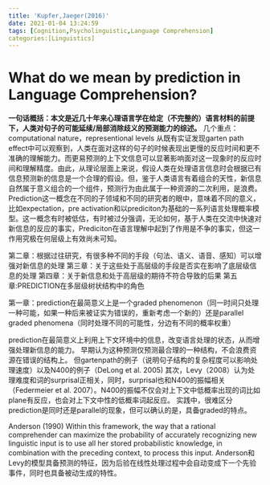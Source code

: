 ```yaml
---
title: 'Kupfer,Jaeger(2016)'
date: 2021-01-04 13:24:59
tags: [Cognition,Psycholinguistic,Language Comprehension]
categories:[Linguistics]
---
```

# What do we mean by prediction in Language Comprehension?
**一句话概括：本文是近几十年来心理语言学在给定（不完整的）语言材料的前提下，人类对句子的可能延续/局部消除歧义的预测能力的综述。**
几个重点：computational nature，representional levels
从既有实证发现garten path effect中可以观察到，人类在面对这样的句子的时候表现出更慢的反应时间和更不准确的理解能力。而更易预测的上下文信息可以显著影响面对这一现象时的反应时间和理解精度。由此，从理论层面上来说，假设人类在处理语言信息时会根据已有信息预测新的信息是一个合理的假设。但，鉴于人类语言有着组合的天性，新信息自然属于意义组合的一个组件，预测行为由此属于一种资源的二次利用，是浪费。Prediction这一概念在不同的子领域和不同的研究者的眼中，意味着不同的意义，比如expectation，pre activation和以prediciton为基础的一系列语言处理概率模型。这一概念有时被低估，有时被过分强调，无论如何，基于人类在交流中快速对新信息的反应的事实，Prediciton在语言理解中起到了作用是不争的事实，但这一作用究极在何层级上有效尚未可知。

第二章：根据过往研究，有很多种不同的手段（句法、语义、语音、感知）可以增强对新信息的处理
第三章：关于这些处于高层级的手段是否实在影响了底层级信息的处理
第四章：关于新信息和处于高层级的期待不符合导致的后果
第五章:PREDICTION在多层级树状结构中的角色

第一章：prediction在最简意义上是一个graded phenomenon（同一时间只处理一种可能，如果一种后来被证实为错误的，重新考虑一个新的）还是parallel graded phenomena（同时处理不同的可能性，分边有不同的概率权重）

prediction在最简意义上利用上下文环境中的信息，改变语言处理的状态，从而增强处理新信息的能力。
早期认为这种预测仅预测最合理的一种结构，不会浪费资源在错误的结构上。
但gartenpath的例子（说明句子结构的复杂程度可以影响处理速度）以及N400的例子（DeLong et al. 2005)
其次，Levy（2008）认为处理难度和词的surprisal正相关，同时，surprisal也和N400的振幅相关（Federmeier et al. 2007）。N400的振幅不仅会对上下文中低概率出现的词比如plane有反应，也会对上下文中性的低概率词起反应。
实践中，很难区分prediction是同时还是parallel的现象，但可以确认的是，具备graded的特点。

Anderson (1990) Within this framework, the way that a rational comprehender can maximize the probability of accurately recognizing new linguistic input is to use all her stored probabilistic knowledge, in combination with the preceding context, to process this input.
Anderson和Levy的模型具备预测的特征，因为后验在线性处理过程中会自动变成下一个先验事件，同时也具备被动生成的特性。